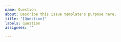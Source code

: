 ```yaml
---
name: Question
about: Describe this issue template's purpose here.
title: "[Question]"
labels: question
assignees: ''

---
```


<!--
# If you will ask a question because something doesn't work. Wouldn't it be a bug report?

# If you will ask a question because you want to change something, Wouldn't it be a feature request?

# Please, don't ask too many question if you didn't even bother reading the wiki or researching yourself. This message is here to minimize too many questions.

# Make sure to ask a good question
-->
